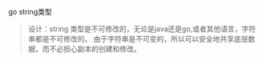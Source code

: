 go string类型
> 设计：string 类型是不可修改的，无论是java还是go,或者其他语言，字符串都是不可修改的。
> 由于字符串是不可变的，所以可以安全地共享底层数据，而不必担心副本的创建和修改。